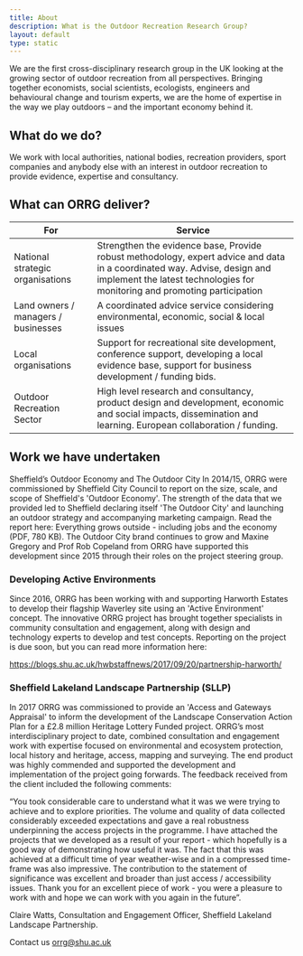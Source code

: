 ```yaml
---
title: About
description: What is the Outdoor Recreation Research Group?
layout: default
type: static
---
```

We are the first cross-disciplinary research group in the UK looking at the
growing sector of outdoor recreation from all perspectives. Bringing together
economists, social scientists, ecologists, engineers and behavioural change
and tourism experts, we are the home of expertise in the way we play outdoors
– and the important economy behind it.

## What do we do?

We work with local authorities, national bodies, recreation providers, sport
companies and anybody else with an interest in outdoor recreation to provide
evidence, expertise and consultancy.

## What can ORRG deliver?

| For                                 | Service                                                                                                                                                                                                |
| ----------------------------------- | ------------------------------------------------------------------------------------------------------------------------------------------------------------------------------------------------------ |
| National strategic organisations    | Strengthen the evidence base, Provide robust methodology, expert advice and data in a coordinated way. Advise, design and implement the latest technologies for monitoring and promoting participation |
| Land owners / managers / businesses | A coordinated advice service considering environmental, economic, social & local issues                                                                                                                |
| Local organisations                 | Support for recreational site development, conference support, developing a local evidence base, support for business development / funding bids.                                                      |
| Outdoor Recreation Sector           | High level research and consultancy, product design and development, economic and social impacts, dissemination and learning. European collaboration / funding.                                        |

## Work we have undertaken

Sheffield’s Outdoor Economy and The Outdoor City
In 2014/15, ORRG were commissioned by Sheffield City Council to report on the
size, scale, and scope of Sheffield's 'Outdoor Economy'. The strength of the
data that we provided led to Sheffield declaring itself 'The Outdoor City' and
launching an outdoor strategy and accompanying marketing campaign.  Read the
report here: Everything grows outside - including jobs and the economy (PDF,
780 KB). The Outdoor City brand continues to grow and Maxine Gregory and Prof
Rob Copeland from ORRG have supported this development since 2015 through
their roles on the project steering group.

### Developing Active Environments

Since 2016, ORRG has been working with and supporting Harworth Estates to
develop their flagship Waverley site using an 'Active Environment' concept.
The innovative ORRG project has brought together specialists in community
consultation and engagement, along with design and technology experts to
develop and test concepts.  Reporting on the project is due soon, but you can
read more information here:

https://blogs.shu.ac.uk/hwbstaffnews/2017/09/20/partnership-harworth/

### Sheffield Lakeland Landscape Partnership (SLLP)

In 2017 ORRG was commissioned to provide an 'Access and Gateways Appraisal' to
inform the development of the Landscape Conservation Action Plan for a £2.8
million Heritage Lottery Funded project. ORRG’s most interdisciplinary project
to date, combined consultation and engagement work with expertise focused on
environmental and ecosystem protection, local history and heritage, access,
mapping and surveying. The end product was highly commended and supported the
development and implementation of the project going forwards. The feedback
received from the client included the following comments:

“You took considerable care to understand what it was we were trying to
achieve and to explore priorities.  The volume and quality of data collected
considerably exceeded expectations and gave a real robustness underpinning the
access projects in the programme.  I have attached the projects that we
developed as a result of your report - which hopefully is a good way of
demonstrating how useful it was.  The fact that this was achieved at a
difficult time of year weather-wise and in a compressed time-frame was also
impressive. The contribution to the statement of significance was excellent
and broader than just access / accessibility issues. Thank you for an
excellent piece of work - you were a pleasure to work with and hope we can
work with you again in the future”.

Claire Watts, Consultation and Engagement Officer, Sheffield Lakeland
Landscape Partnership.

Contact us
orrg@shu.ac.uk
